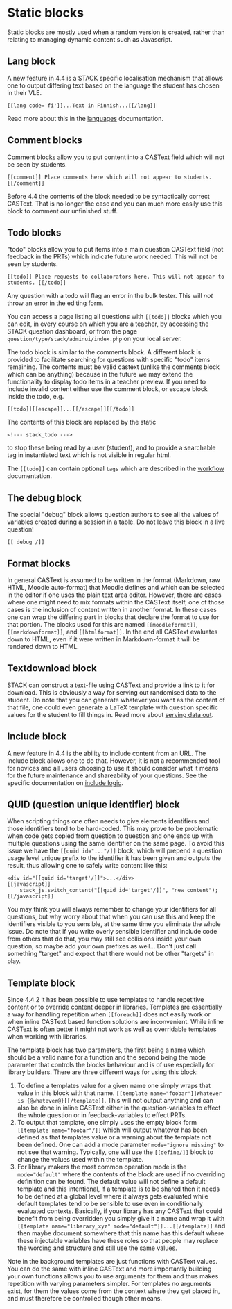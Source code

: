 # Static blocks

Static blocks are mostly used when a random version is created, rather than relating to managing dynamic content such as Javascript.

## Lang block ##

A new feature in 4.4 is a STACK specific localisation mechanism that allows one to output differing text based on the language the student has chosen in their VLE.

    [[lang code='fi']]...Text in Finnish...[[/lang]]

Read more about this in the [languages](../Languages.md) documentation.

## Comment blocks ##

Comment blocks allow you to put content into a CASText field which will not be seen by students.

    [[comment]] Place comments here which will not appear to students. [[/comment]]

Before 4.4 the contents of the block needed to be syntactically correct CASText. That is no longer the case and you can much more easily use this block to comment our unfinished stuff.

## Todo blocks ##

"todo" blocks allow you to put items into a main question CASText field (not feedback in the PRTs) which indicate future work needed.  This will not be seen by students.

    [[todo]] Place requests to collaborators here. This will not appear to students. [[/todo]]

Any question with a todo will flag an error in the bulk tester.  This will _not_ throw an error in the editing form.

You can access a page listing all questions with `[[todo]]` blocks which you can edit, in every course on which you are a teacher, by accessing the STACK question dashboard, or from the page `question/type/stack/adminui/index.php` on your local server.

The todo block is similar to the comments block.  A different block is provided to facilitate searching for questions with specific "todo" items remaining.  The contents must be valid castext (unlike the comments block which can be anything) because in the future we may extend the functionality to display todo items in a teacher preview.  If you need to include invalid content either use the comment block, or escape block inside the todo, e.g.

    [[todo]][[escape]]...[[/escape]][[/todo]]

The contents of this block are replaced by the static

    <!--- stack_todo --->

to stop these being read by a user (student), and to provide a searchable tag in instantiated text which is not visible in regular html.

The `[[todo]]` can contain optional `tags` which are described in the [workflow](../Workflow.md) documentation.

## The debug block ##

The special "debug" block allows question authors to see all the values of variables created during a session in a table.  Do not leave this block in a live question!

    [[ debug /]]

## Format blocks ##

In general CASText is assumed to be written in the format (Markdown, raw HTML, Moodle auto-format) that Moodle defines and which can be selected in the editor if one uses the plain text area editor. However, there are cases where one might need to mix formats within the CASText itself, one of those cases is the inclusion of content written in another format. In these cases one can wrap the differing part in blocks that declare the format to use for that portion. The blocks used for this are named `[[moodleformat]]`, `[[markdownformat]]`, and `[[htmlformat]]`. In the end all CASText evaluates down to HTML, even if it were written in Markdown-format it will be rendered down to HTML.

## Textdownload block ##

STACK can construct a text-file using CASText and provide a link to it for download. This is obviously a way for serving out randomised data to the student. Do note that you can generate whatever you want as the content of that file, one could even generate a LaTeX template with question specific values for the student to fill things in. Read more about [serving data out](../Serving_out_data.md).

## Include block ##

A new feature in 4.4 is the ability to include content from an URL. The include block allows one to do that. However, it is not a recommended tool for novices and all users choosing to use it should consider what it means for the future maintenance and shareability of your questions. See the specific documentation on [include logic](../Inclusions.md).

## QUID (question unique identifier) block ##

When scripting things one often needs to give elements identifiers and those identifiers tend to be hard-coded. This may prove to be problematic when code gets copied from question to question and one ends up with multiple questions using the same identifier on the same page. To avoid this issue we have the `[[quid id="..."/]]` block, which will prepend a question usage level unique prefix to the identifier it has been given and outputs the result, thus allowing one to safely write content like this:

    <div id="[[quid id='target'/]]">...</div>
    [[javascript]]
        stack_js.switch_content("[[quid id='target'/]]", "new content");
    [[/javascript]]

You may think you will always remember to change your identifiers for all questions, but why worry about that when you can use this and keep the identifiers visible to you sensible, at the same time you eliminate the whole issue. Do note that if you write overly sensible identifier and include code from others that do that, you may still see collisions inside your own question, so maybe add your own prefixes as well... Don't just call something "target" and expect that there would not be other "targets" in play.

## Template block ##

Since 4.4.2 it has been possible to use templates to handle repetitive content or to override content deeper in libraries. Templates are essentially a way for handling repetition when `[[foreach]]` does not easily work or when inline CASText based function solutions are inconvenient. While inline CASText is often better it might not work as well as overridable templates when working with libraries.

The template block has two parameters, the first being a name which should be a valid name for a function and the second being the mode parameter that controls the blocks behaviour and is of use especially for library builders. There are three different ways for using this block:

1. To define a templates value for a given name one simply wraps that value in this block with that name. `[[template name="foobar"]]Whatever is {@whatever@}[[/template]]`. This will not output anything and can also be done in inline CASText either in the question-variables to effect the whole question or in feedback-variables to effect PRTs.
2. To output that template, one simply uses the empty block form `[[template name="foobar"/]]` which will output whatever has been defined as that templates value or a warning about the template not been defined. One can add a mode parameter `mode="ignore missing"` to not see that warning. Typically, one will use the `[[define/]]` block to change the values used within the template.
3. For library makers the most common operation mode is the `mode="default"` where the contents of the block are used if no overriding definition can be found. The default value will not define a default template and this intentional, if a template is to be shared then it needs to be defined at a global level where it always gets evaluated while default templates tend to be sensible to use even in conditionally evaluated contexts. Basically, if your library has any CASText that could benefit from being overridden you simply give it a name and wrap it with `[[template name="libarary_xyz" mode="default"]]...[[/template]]` and then maybe document somewhere that this name has this default where these injectable variables have these roles so that people may replace the wording and structure and still use the same values.

Note in the background templates are just functions with CASText values. You can do the same with inline CASText and more importantly building your own functions allows you to use arguments for them and thus makes repetition with varying parameters simpler. For templates no arguments exist, for them the values come from the context where they get placed in, and must therefore be controlled though other means.

